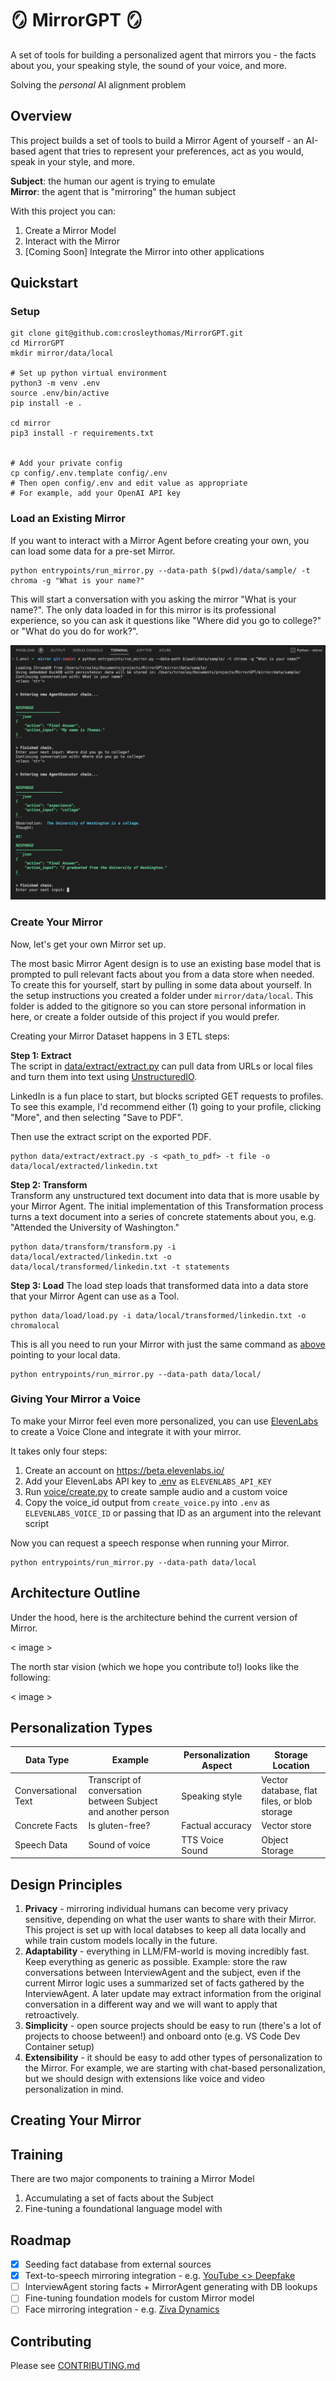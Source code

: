 # 🪞 MirrorGPT 🪞
A set of tools for building a personalized agent that mirrors you - the facts about you, your speaking style, the sound of your voice, and more.

Solving the *personal* AI alignment problem

## Overview 
This project builds a set of tools to build a Mirror Agent of yourself - an AI-based agent that tries to represent your preferences, act as you would, speak in your style, and more.


**Subject**: the human our agent is trying to emulate <br>
**Mirror**: the agent that is "mirroring" the human subject

With this project you can:
1. Create a Mirror Model
2. Interact with the Mirror
3. [Coming Soon] Integrate the Mirror into other applications

## Quickstart

### Setup

```
git clone git@github.com:crosleythomas/MirrorGPT.git
cd MirrorGPT
mkdir mirror/data/local

# Set up python virtual environment
python3 -m venv .env
source .env/bin/active
pip install -e .

cd mirror
pip3 install -r requirements.txt


# Add your private config
cp config/.env.template config/.env
# Then open config/.env and edit value as appropriate
# For example, add your OpenAI API key
```

### Load an Existing Mirror
If you want to interact with a Mirror Agent before creating your own, you can load some data for a pre-set Mirror.

```
python entrypoints/run_mirror.py --data-path $(pwd)/data/sample/ -t chroma -g "What is your name?"
```

This will start a conversation with you asking the mirror "What is your name?". The only data loaded in for this mirror is its professional experience, so you can ask it questions like "Where did you go to college?" or "What do you do for work?".

![Run Mirror Sample Image](assets/run_mirror_sample.png)

### Create Your Mirror
Now, let's get your own Mirror set up.

The most basic Mirror Agent design is to use an existing base model that is prompted to pull relevant facts about you from a data store when needed. To create this for yourself, start by pulling in some data about yourself. In the setup instructions you created a folder under `mirror/data/local`. This folder is added to the gitignore so you can store personal information in here, or create a folder outside of this project if you would prefer.

Creating your Mirror Dataset happens in 3 ETL steps:

<b>Step 1: Extract</b><br>
The script in [data/extract/extract.py](data/extract/extract.py) can pull data from URLs or local files and turn them into text using [UnstructuredIO](https://github.com/Unstructured-IO/unstructured).

LinkedIn is a fun place to start, but blocks scripted GET requests to profiles. To see this example, I'd recommend either (1) going to your profile, clicking "More", and then selecting "Save to PDF".

Then use the extract script on the exported PDF.
```
python data/extract/extract.py -s <path_to_pdf> -t file -o data/local/extracted/linkedin.txt
```

<b>Step 2: Transform</b><br>
Transform any unstructured text document into data that is more usable by your Mirror Agent. The initial implementation of this Transformation process turns a text document into a series of concrete statements about you, e.g. "Attended the University of Washington."
```
python data/transform/transform.py -i data/local/extracted/linkedin.txt -o data/local/transformed/linkedin.txt -t statements
```

<b>Step 3: Load</b>
The load step loads that transformed data into a data store that your Mirror Agent can use as a Tool.
```
python data/load/load.py -i data/local/transformed/linkedin.txt -o chromalocal
```

This is all you need to run your Mirror with just the same command as [above](#load-an-existing-mirror) pointing to your local data.
```
python entrypoints/run_mirror.py --data-path data/local/
```

### Giving Your Mirror a Voice
To make your Mirror feel even more personalized, you can use [ElevenLabs](https://beta.elevenlabs.io/) to create a Voice Clone and integrate it with your mirror.

It takes only four steps:
1. Create an account on https://beta.elevenlabs.io/ 
2. Add your ElevenLabs API key to [.env](config/.env) as `ELEVENLABS_API_KEY`
3. Run [voice/create.py](voice/create_voice.py) to create sample audio and a custom voice
4. Copy the voice_id output from `create_voice.py` into `.env` as `ELEVENLABS_VOICE_ID` or passing that ID as an argument into the relevant script

Now you can request a speech response when running your Mirror.
```
python entrypoints/run_mirror.py --data-path data/local 
```

## Architecture Outline
Under the hood, here is the architecture behind the current version of Mirror.

< image >

The north star vision (which we hope you contribute to!) looks like the following:

< image >

## Personalization Types

| Data Type | Example | Personalization Aspect | Storage Location |
|-------------|---------|------------------------|------------------|
|Conversational Text|Transcript of conversation between Subject and another person|Speaking style |Vector database, flat files, or blob storage|
|Concrete Facts|Is gluten-free?|Factual accuracy|Vector store|
|Speech Data|Sound of voice|TTS Voice Sound|Object Storage|

## Design Principles
1. **Privacy** - mirroring individual humans can become very privacy sensitive, depending on what the user wants to share with their Mirror. This project is set up with local databses to keep all data locally and while train custom models locally in the future.
2. **Adaptability** - everything in LLM/FM-world is moving incredibly fast. Keep everything as generic as possible. Example: store the raw conversations between InterviewAgent and the subject, even if the current Mirror logic uses a summarized set of facts gathered by the InterviewAgent. A later update may extract information from the original conversation in a different way and we will want to apply that retroactively.
3. **Simplicity** - open source projects should be easy to run (there's a lot of projects to choose between!) and onboard onto (e.g. VS Code Dev Container setup)
4. **Extensibility** - it should be easy to add other types of personalization to the Mirror. For example, we are starting with chat-based personalization, but we should design with extensions like voice and video personalization in mind.

## Creating Your Mirror

## Training
There are two major components to training a Mirror Model
1. Accumulating a set of facts about the Subject
2. Fine-tuning a foundational language model with 

## Roadmap
- [X] Seeding fact database from external sources
- [X] Text-to-speech mirroring integration - e.g. [YouTube <> Deepfake](https://twitter.com/aleemrehmtulla/status/1644728115032207367)
- [ ] InterviewAgent storing facts + MirrorAgent generating with DB lookups
- [ ] Fine-tuning foundation models for custom Mirror model
- [ ] Face mirroring integration - e.g. [Ziva Dynamics](https://zivadynamics.com/)

## Contributing
Please see [CONTRIBUTING.md](CONTRIBUTING.md)
